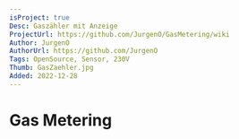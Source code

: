 ```yaml
---
isProject: true
Desc: Gaszähler mit Anzeige
ProjectUrl: https://github.com/JurgenO/GasMetering/wiki
Author: JurgenO
AuthorUrl: https://github.com/JurgenO
Tags: OpenSource, Sensor, 230V
Thumb: GasZaehler.jpg
Added: 2022-12-28
---
```


# Gas Metering
